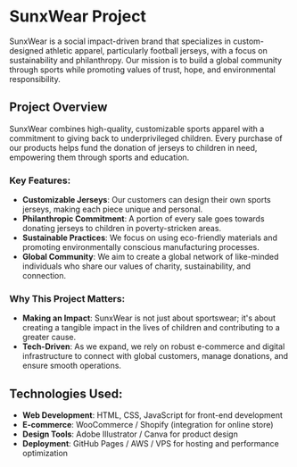 # SunxWear Project

SunxWear is a social impact-driven brand that specializes in custom-designed athletic apparel, particularly football jerseys, with a focus on sustainability and philanthropy. Our mission is to build a global community through sports while promoting values of trust, hope, and environmental responsibility.

## Project Overview

SunxWear combines high-quality, customizable sports apparel with a commitment to giving back to underprivileged children. Every purchase of our products helps fund the donation of jerseys to children in need, empowering them through sports and education.

### Key Features:
- **Customizable Jerseys**: Our customers can design their own sports jerseys, making each piece unique and personal.
- **Philanthropic Commitment**: A portion of every sale goes towards donating jerseys to children in poverty-stricken areas.
- **Sustainable Practices**: We focus on using eco-friendly materials and promoting environmentally conscious manufacturing processes.
- **Global Community**: We aim to create a global network of like-minded individuals who share our values of charity, sustainability, and connection.

### Why This Project Matters:
- **Making an Impact**: SunxWear is not just about sportswear; it's about creating a tangible impact in the lives of children and contributing to a greater cause.
- **Tech-Driven**: As we expand, we rely on robust e-commerce and digital infrastructure to connect with global customers, manage donations, and ensure smooth operations.
  
## Technologies Used:
- **Web Development**: HTML, CSS, JavaScript for front-end development
- **E-commerce**: WooCommerce / Shopify (integration for online store)
- **Design Tools**: Adobe Illustrator / Canva for product design
- **Deployment**: GitHub Pages / AWS / VPS for hosting and performance optimization


